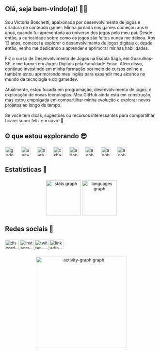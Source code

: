 <h2 align="left">Olá, seja bem-vindo(a)! 👋🏼</h2>

###

<p align="left">Sou Victoria Boschetti, apaixonada por desenvolvimento de jogos e criadora de conteúdo gamer. Minha jornada nos games começou aos 6 anos, quando fui apresentada ao universo dos jogos pelo meu pai. Desde então, a curiosidade sobre como os jogos são feitos nunca me deixou. Aos 13 anos, comecei a explorar o desenvolvimento de jogos digitais e, desde então, venho me dedicando a aprender e aprimorar minhas habilidades.<br><br>Fiz o curso de Desenvolvimento de Jogos na Escola Saga, em Guarulhos-SP, e me formei em Jogos Digitais pela Faculdade Eniac. Além disso, continuo investindo em minha formação por meio de cursos online e também estou aprimorando meu inglês para expandir meu alcance no mundo da tecnologia e do gamedev.<br><br>Atualmente, estou focada em programação, desenvolvimento de jogos, e exploração de novas tecnologias. Meu GitHub ainda está em construção, mas estou empolgada em compartilhar minha evolução e explorar novos projetos ao longo do tempo.<br><br>Se você tem dicas, sugestões ou recursos interessantes para compartilhar, ficarei super feliz em ouvir! 🚀</p>

###

<h2 align="left">O que estou explorando 😎</h2>

###

<div align="left">
  <img src="https://cdn.jsdelivr.net/gh/devicons/devicon/icons/godot/godot-original.svg" height="30" alt="godot logo"  />
  <img width="15" />
  <img src="https://cdn.jsdelivr.net/gh/devicons/devicon/icons/unity/unity-original.svg" height="30" alt="unity logo"  />
  <img width="15" />
  <img src="https://cdn.jsdelivr.net/gh/devicons/devicon/icons/python/python-original.svg" height="30" alt="python logo"  />
  <img width="15" />
  <img src="https://cdn.jsdelivr.net/gh/devicons/devicon/icons/csharp/csharp-original.svg" height="30" alt="csharp logo"  />
  <img width="15" />
  <img src="https://skillicons.dev/icons?i=pr" height="30" alt="adobepremierepro logo"  />
  <img width="15" />
  <img src="https://skillicons.dev/icons?i=ae" height="30" alt="adobeaftereffects logo"  />
  <img width="15" />
  <img src="https://skillicons.dev/icons?i=ps" height="30" alt="adobephotoshop logo"  />
  <img width="15" />
  <img src="https://skillicons.dev/icons?i=ai" height="30" alt="adobeillustrator logo"  />
</div>

###

<h2 align="left">Estatísticas 🥳</h2>

###

<div align="center">
  <img src="https://github-readme-stats.vercel.app/api?username=ViihBoschetti&hide_title=true&hide_rank=false&show_icons=true&include_all_commits=true&count_private=true&disable_animations=false&theme=github_dark&locale=pt-br&hide_border=true&order=1" height="115" alt="stats graph"  />
  <img src="https://github-readme-stats.vercel.app/api/top-langs?username=ViihBoschetti&locale=pt-br&hide_title=true&layout=compact&card_width=320&langs_count=4&theme=github_dark&hide_border=true&order=2" height="115" alt="languages graph"  />
</div>

###

<h2 align="left">Redes sociais 🤗</h2>

###

<div align="left">
  <a href="https://discord.gg/6qrNc3x78K" target="_blank">
    <img src="https://raw.githubusercontent.com/maurodesouza/profile-readme-generator/master/src/assets/icons/social/discord/default.svg" width="45" height="30" alt="discord logo"  />
  </a>
  <a href="https://www.instagram.com/viih.vnc/" target="_blank">
    <img src="https://raw.githubusercontent.com/maurodesouza/profile-readme-generator/master/src/assets/icons/social/instagram/default.svg" width="45" height="30" alt="instagram logo"  />
  </a>
  <a href="https://x.com/viihvnc" target="_blank">
    <img src="https://raw.githubusercontent.com/maurodesouza/profile-readme-generator/master/src/assets/icons/social/twitter/default.svg" width="45" height="30" alt="twitter logo"  />
  </a>
  <img src="https://raw.githubusercontent.com/maurodesouza/profile-readme-generator/master/src/assets/icons/social/linkedin/default.svg" width="45" height="30" alt="linkedin logo"  />
</div>

###

<div align="center">
  <img src="https://github-readme-activity-graph.vercel.app/graph?username=ViihBoschetti&radius=16&theme=github-dark&area=true&order=5&custom_title=Atividades&hide_border=true&hide_title=false" height="300" alt="activity-graph graph"  />
</div>

###
